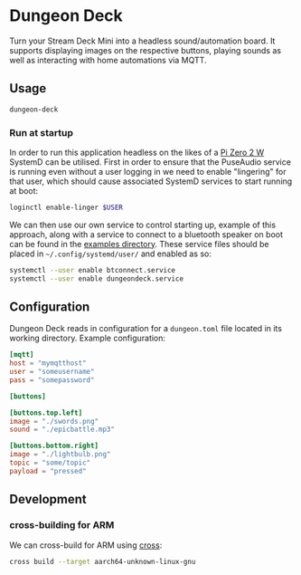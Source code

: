 # Dungeon Deck
Turn your Stream Deck Mini into a headless sound/automation board.
It supports displaying images on the respective buttons, playing sounds
as well as interacting with home automations via MQTT.

## Usage

```sh
dungeon-deck
```

### Run at startup

In order to run this application headless on the likes of a 
[Pi Zero 2 W](https://www.raspberrypi.com/products/raspberry-pi-zero-2-w/)
SystemD can be utilised.  First in order to ensure that the PuseAudio service
is running even without a user logging in we need to enable "lingering" for 
that user, which should cause associated SystemD services to start running at
boot:

```sh
loginctl enable-linger $USER
```

We can then use our own service to control starting up, example of this approach,
along with a service to connect to a bluetooth speaker on boot can be found in
the [examples directory](./examples/).  These service files should be placed in 
`~/.config/systemd/user/` and enabled as so:

```sh
systemctl --user enable btconnect.service
systemctl --user enable dungeondeck.service
``` 

## Configuration
Dungeon Deck reads in configuration for a `dungeon.toml` file located in 
its working directory. Example configuration:

```toml
[mqtt]
host = "mymqtthost" 
user = "someusername" 
pass = "somepassword"

[buttons]

[buttons.top.left]
image = "./swords.png"
sound = "./epicbattle.mp3"

[buttons.bottom.right]
image = "./lightbulb.png"
topic = "some/topic"
payload = "pressed"
```

## Development

### cross-building for ARM

We can cross-build for ARM using [cross](https://github.com/cross-rs/cross):

```sh
cross build --target aarch64-unknown-linux-gnu
```
